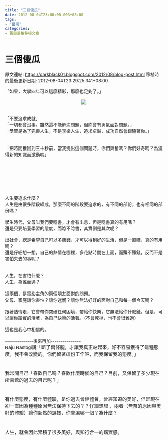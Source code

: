 ```yaml
---
title: "三個傻瓜"
date: 2012-08-04T23:06:00.003+08:00
tags: 
- "藝術"
categories:
- 舊部落格移植文章
---
```


# 三個傻瓜

原文連結: https://darkblack01.blogspot.com/2012/08/blog-post.html
移植時的最後更新日期: 2012-08-04T23:29:25.341+08:00

<div class="separator" style="clear: both; text-align: left;">「如果，大學四年可以這麼精彩，那麼也足夠了。」</div><div class="separator" style="clear: both; text-align: left;"><br /></div><div class="separator" style="clear: both; text-align: center;"><a href="https://upload.wikimedia.org/wikipedia/en/d/dc/Threeidiots2.jpg" imageanchor="1" style="margin-left: 1em; margin-right: 1em;"><img border="0" src="https://upload.wikimedia.org/wikipedia/en/d/dc/Threeidiots2.jpg" /></a></div><div class="separator" style="clear: both; text-align: left;"><br /></div><div class="separator" style="clear: both; text-align: center;"></div><br />「不要追求成就」<br />「一切都會沒事。雖然這不能解決問題，但妳會有勇氣面對問題。」<br />「學習是為了完善人生，不是享樂人生，追求卓越，成功自然會跟隨著你。」<br /><br /><br />「把時間推回到三十秒前，當我提出這個問題時，你們興奮嗎？你們好奇嗎？為獲得新的知識而激動嗎」<br /><br /><br /><br /><a name='more'></a><br /><br /><br /><br />人生要追求什麼？<br />人生是由很多階段組成，那麼不同的階段要追求的，有不同的部份，也有相同的部份嗎？<br /><br />學生時代，父母叫我們要唸書，才會有出息，但是唸書真的有用嗎？<br />還是只要培養學習的態度，而唸不唸書，其實倒是其次呢？<br /><br />出社會，總是希望自己可以多賺錢，才可以得到好的生活，但是一直賺，真的有用嗎？<br />還是仔細想一想，自己的熱情在哪裡，多花點時間在上面，而賺不賺錢，反而不是害怕失去的事呢？<br /><br /><br />人生，在害怕什麼？<br />人生，為誰而過？<br /><br />這兩個，是電影主角的兩個朋友面對的問題。<br />父母、家庭讓你害怕？讓你迷惘？讓你無法好好的面對自己和每一個今天嗎？<br /><br />跟著熱情走，它會帶你突破任何困境，帶給你快樂，它無法給你什麼錢，但是，可以讓你踏實的活著，為自己快樂的活著。（不會死掉，也不會很難過）<br /><br />這也是我心中相信的。<br /><br />--------------後來再加---------------<br /><span style="background-color: #f9f9f9; font-family: sans-serif; font-size: 15px; line-height: 22.066667556762695px;">Raju Rastogi說「</span><span style="font-family: sans-serif;"><span style="font-size: 15px; line-height: 22.066667556762695px;">斷了兩條腿，才讓我真正站起來，好不容易獲得了這種態度，我不會改變的。你們留著這份工作吧，而我保留我的態度。」</span></span><br /><span style="font-family: sans-serif;"><span style="font-size: 15px; line-height: 22.066667556762695px;"><br /></span></span><br /><span style="font-family: sans-serif;"><span style="font-size: 15px; line-height: 22.066667556762695px;">我常問自己「喜歡自己嗎？喜歡什麼時候的自己？目前，又保留了多少現在所喜歡的過去的自己呢？」</span></span><br /><span style="font-family: sans-serif;"><span style="font-size: 15px; line-height: 22.066667556762695px;"><br /></span></span><br /><span style="font-family: sans-serif;"><span style="font-size: 15px; line-height: 22.066667556762695px;">有什麼態度，有什麼體驗，是你過去曾經體會，曾經知道的美好，但是現在卻一直因為種種原因無法保持下去的？？仔細想想 ，兩者（無奈的原因與美好的體驗）讓你超然的選擇，你會選哪一個？為什麼？</span></span><br /><span style="font-family: sans-serif;"><span style="font-size: 15px; line-height: 22.066667556762695px;"><br /></span></span><br /><span style="font-family: sans-serif;"><span style="font-size: 15px; line-height: 22.066667556762695px;">人生，就會因此累積了很多美好，與知行合一的踏實感。</span></span>
